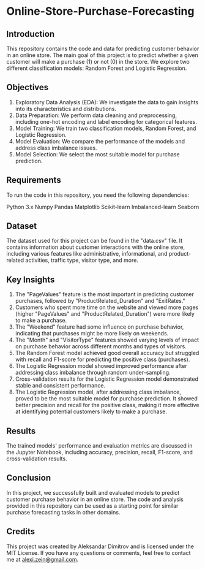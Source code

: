 # Online-Store-Purchase-Forecasting

## Introduction

This repository contains the code and data for predicting customer behavior in an online store. The main goal of this project is to predict whether a given customer will make a purchase (1) or not (0) in the store. We explore two different classification models: Random Forest and Logistic Regression.

## Objectives 

1. Exploratory Data Analysis (EDA): We investigate the data to gain insights into its characteristics and distributions.
2. Data Preparation: We perform data cleaning and preprocessing, including one-hot encoding and label encoding for categorical features.
3. Model Training: We train two classification models, Random Forest, and Logistic Regression.
4. Model Evaluation: We compare the performance of the models and address class imbalance issues.
5. Model Selection: We select the most suitable model for purchase prediction.

## Requirements 

To run the code in this repository, you need the following dependencies:

Python 3.x
Numpy
Pandas
Matplotlib
Scikit-learn
Imbalanced-learn
Seaborn

## Dataset
The dataset used for this project can be found in the "data.csv" file. It contains information about customer interactions with the online store, including various features like administrative, informational, and product-related activities, traffic type, visitor type, and more.

## Key Insights

1. The "PageValues" feature is the most important in predicting customer purchases, followed by "ProductRelated_Duration" and "ExitRates."
2. Customers who spent more time on the website and viewed more pages (higher "PageValues" and "ProductRelated_Duration") were more likely to make a purchase.
3. The "Weekend" feature had some influence on purchase behavior, indicating that purchases might be more likely on weekends.
4. The "Month" and "VisitorType" features showed varying levels of impact on purchase behavior across different months and types of visitors.
5. The Random Forest model achieved good overall accuracy but struggled with recall and F1-score for predicting the positive class (purchases).
6. The Logistic Regression model showed improved performance after addressing class imbalance through random under-sampling.
7. Cross-validation results for the Logistic Regression model demonstrated stable and consistent performance.
8. The Logistic Regression model, after addressing class imbalance, proved to be the most suitable model for purchase prediction. It showed better precision and recall for the positive class, making it more effective at identifying potential customers likely to make a purchase.

## Results
The trained models' performance and evaluation metrics are discussed in the Jupyter Notebook, including accuracy, precision, recall, F1-score, and cross-validation results.

## Conclusion
In this project, we successfully built and evaluated models to predict customer purchase behavior in an online store. The code and analysis provided in this repository can be used as a starting point for similar purchase forecasting tasks in other domains.

## Credits
This project was created by Aleksandar Dimitrov and is licensed under the MIT License. If you have any questions or comments, feel free to contact me at alexi.zein@gmail.com.
